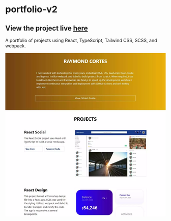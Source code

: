 # portfolio-v2

## View the project live [here](https://portfolio-projects-v2.netlify.app/)

A portfolio of projects using React, TypeScript, Tailwind CSS, SCSS, and webpack.

![portfolio image](./project-screenshot.webp)
